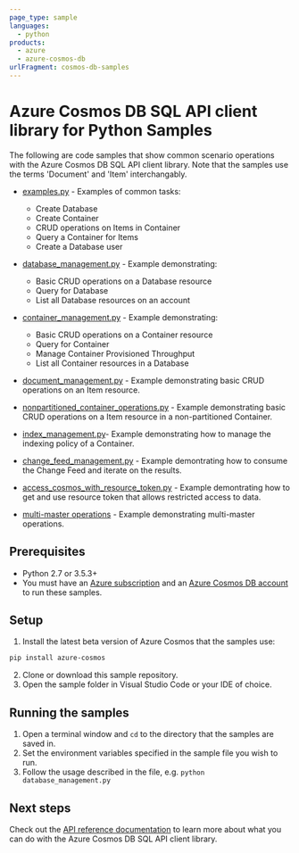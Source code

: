 ```yaml
---
page_type: sample
languages:
  - python
products:
  - azure
  - azure-cosmos-db
urlFragment: cosmos-db-samples
---
```


# Azure Cosmos DB SQL API client library for Python Samples

The following are code samples that show common scenario operations with the Azure Cosmos DB SQL API client library. Note that the samples use the terms 'Document' and 'Item' interchangably.

* [examples.py](https://github.com/Azure/azure-sdk-for-python/tree/main/sdk/cosmos/azure-cosmos/samples/examples.py) - Examples of common tasks:
    * Create Database
    * Create Container
    * CRUD operations on Items in Container
    * Query a Container for Items
    * Create a Database user

* [database_management.py](https://github.com/Azure/azure-sdk-for-python/tree/main/sdk/cosmos/azure-cosmos/samples/database_management.py) - Example demonstrating:
    * Basic CRUD operations on a Database resource
    * Query for Database
    * List all Database resources on an account

* [container_management.py](https://github.com/Azure/azure-sdk-for-python/tree/main/sdk/cosmos/azure-cosmos/samples/container_management.py) - Example demonstrating:
    * Basic CRUD operations on a Container resource
    * Query for Container
    * Manage Container Provisioned Throughput
    * List all Container resources in a Database

* [document_management.py](https://github.com/Azure/azure-sdk-for-python/tree/main/sdk/cosmos/azure-cosmos/samples/document_management.py) - Example demonstrating basic CRUD operations on an Item resource.

* [nonpartitioned_container_operations.py](https://github.com/Azure/azure-sdk-for-python/tree/main/sdk/cosmos/azure-cosmos/samples/nonpartitioned_container_operations.py) - Example demonstrating basic CRUD operations on a Item resource in a non-partitioned Container.

* [index_management.py](https://github.com/Azure/azure-sdk-for-python/tree/main/sdk/cosmos/azure-cosmos/samples/index_management.py)- Example demonstrating how to manage the indexing policy of a Container.


* [change_feed_management.py](https://github.com/Azure/azure-sdk-for-python/tree/main/sdk/cosmos/azure-cosmos/samples/change_feed_management.py) - Example demontrating how to consume the Change Feed and iterate on the results.


* [access_cosmos_with_resource_token.py](https://github.com/Azure/azure-sdk-for-python/tree/main/sdk/cosmos/azure-cosmos/samples/access_cosmos_with_resource_token.py) - Example demontrating how to get and use resource token that allows restricted access to data.


* [multi-master operations](https://github.com/Azure/azure-sdk-for-python/tree/main/sdk/cosmos/azure-cosmos/samples/MultiMasterOperations) - Example demonstrating multi-master operations.

## Prerequisites
* Python 2.7 or 3.5.3+
* You must have an [Azure subscription](https://azure.microsoft.com/free/) and an
[Azure Cosmos DB account](https://docs.microsoft.com/azure/cosmos-db/create-sql-api-python#create-a-database-account) to run these samples.

## Setup

1. Install the latest beta version of Azure Cosmos that the samples use:

```bash
pip install azure-cosmos
```

2. Clone or download this sample repository.
3. Open the sample folder in Visual Studio Code or your IDE of choice.

## Running the samples

1. Open a terminal window and `cd` to the directory that the samples are saved in.
2. Set the environment variables specified in the sample file you wish to run.
3. Follow the usage described in the file, e.g. `python database_management.py`

## Next steps

Check out the [API reference documentation](https://aka.ms/azsdk-python-cosmos-ref) to learn more about
what you can do with the Azure Cosmos DB SQL API client library.